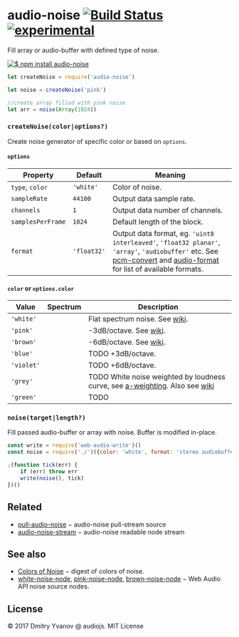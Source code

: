 # audio-noise [![Build Status](https://travis-ci.org/audiojs/audio-noise.svg?branch=master)](https://travis-ci.org/audiojs/audio-noise) [![experimental](https://img.shields.io/badge/stability-experimental-orange.svg)](http://github.com/badges/stability-badges)

Fill array or audio-buffer with defined type of noise.

[![$ npm install audio-noise](http://nodei.co/npm/audio-noise.png?mini=true)](http://npmjs.org/package/audio-noise)

```js
let createNoise = require('audio-noise')

let noise = createNoise('pink')

//create array filled with pink noise
let arr = noise(Array(1024))
```

### `createNoise(color|options?)`

Create noise generator of specific color or based on `options`.

#### `options`

Property | Default | Meaning
---|---|---
`type`, `color` | `'white'` | Color of noise.
`sampleRate` | `44100` | Output data sample rate.
`channels` | `1` | Output data number of channels.
`samplesPerFrame` | `1024` | Default length of the block.
`format` | `'float32'` | Output data format, eg. `'uint8 interleaved'`, `'float32 planar'`, `'array'`, `'audiobuffer'` etc. See [pcm-convert](https://github.com/audiojs/pcm-convert) and [audio-format](https://github.com/audiojs/audio-format) for list of available formats.

#### `color` or `options.color`

Value | Spectrum | Description
---|---|---
`'white'` | | Flat spectrum noise. See [wiki](https://en.wikipedia.org/wiki/White_noise).
`'pink'` | | -3dB/octave. See [wiki](https://en.wikipedia.org/wiki/Pink_noise).
`'brown'` | | -6dB/octave. See [wiki](https://en.wikipedia.org/wiki/Brownian_noise).
`'blue'` | | TODO +3dB/octave.
`'violet'` | | TODO +6dB/octave.
`'grey'` | | TODO White noise weighted by loudness curve, see [a-weighting](https://github.com/audiojs/a-weighting). Also see [wiki](https://en.wikipedia.org/wiki/Grey_noise)
`'green'` | | TODO

### `noise(target|length?)`

Fill passed audio-buffer or array with noise. Buffer is modified in-place.

```js
const write = require('web-audio-write')()
const noise = require('./')({color: 'white', format: 'stereo audiobuffer'})

;(function tick(err) {
	if (err) throw err
	write(noise(), tick)
})()
```


## Related

* [pull-audio-noise](https://github.com/audiojs/pull-audio-noise) − audio-noise pull-stream source
* [audio-noise-stream](https://github.com/audiojs/audio-noise-stream) − audio-noise readable node stream

## See also

* [Colors of Noise](https://en.wikipedia.org/wiki/Colors_of_noise) − digest of colors of noise.
* [white-noise-node](https://github.com/mohayonao/white-noise-node), [pink-noise-node](https://github.com/mohayonao/pink-noise-node), [brown-noise-node](https://github.com/mohayonao/brown-noise-node) − Web Audio API noise source nodes.

## License

© 2017 Dmitry Yvanov @ audiojs. MIT License
